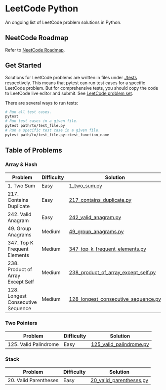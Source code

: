 # LeetCode Python

An ongoing list of LeetCode problem solutions in Python.

## NeetCode Roadmap

Refer to [NeetCode Roadmap](https://neetcode.io/roadmap).

## Get Started

Solutions for LeetCode problems are written in files under [./tests](./tests/)
respectively. This means that pytest can run test cases for a specific LeetCode
problem. But for comprehensive tests, you should copy the code to LeetCode live
editor and submit. See [LeetCode problem set](https://leetcode.com/problemset/).

There are several ways to run tests:

```sh
# Run all test cases.
pytest
# Run test cases in a given file.
pytest path/to/test_file.py
# Run a specific test case in a given file.
pytest path/to/test_file.py::test_function_name
```

## Table of Problems

### Array & Hash

| Problem | Difficulty | Solution |
| - | - | - |
| 1. Two Sum | Easy | [1_two_sum.py](./tests/1_two_sum.py) |
| 217. Contains Duplicate | Easy | [217_contains_duplicate.py](./tests/217_contains_duplicate.py) |
| 242. Valid Anagram | Easy | [242_valid_anagram.py](./tests/242_valid_anagram.py) |
| 49. Group Anagrams | Medium | [49_group_anagrams.py](./tests/49_group_anagrams.py) |
| 347. Top K Frequent Elements | Medium | [347_top_k_frequent_elements.py](./tests/347_top_k_frequent_elements.py) |
| 238. Product of Array Except Self | Medium | [238_product_of_array_except_self.py](./tests/238_product_of_array_except_self.py) |
| 128. Longest Consecutive Sequence | Medium | [128_longest_consecutive_sequence.py](./tests/128_longest_consecutive_sequence.py) |

### Two Pointers

| Problem | Difficulty | Solution |
| - | - | - |
| 125. Valid Palindrome | Easy | [125_valid_palindrome.py](./tests/125_valid_palindrome.py) |

### Stack

| Problem | Difficulty | Solution |
| - | - | - |
| 20. Valid Parentheses | Easy | [20_valid_parentheses.py](./tests/20_valid_parentheses.py) |
